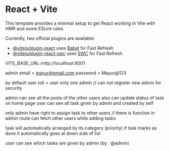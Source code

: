 # React + Vite

This template provides a minimal setup to get React working in Vite with HMR and some ESLint rules.

Currently, two official plugins are available:

- [@vitejs/plugin-react](https://github.com/vitejs/vite-plugin-react/blob/main/packages/plugin-react/README.md) uses [Babel](https://babeljs.io/) for Fast Refresh
- [@vitejs/plugin-react-swc](https://github.com/vitejs/vite-plugin-react-swc) uses [SWC](https://swc.rs/) for Fast Refresh

VITE_BASE_URL=http://localhost:8001

admin email = mayur@gmail.com
password = Mayur@123

by default user roll = user
only one admin // can not register new admin for security

admin can see all the posts of the other users also can update status of task
on home page user can see all task given by admin and created by self

only admin have right to assign task to other users // there is function in admin route can
fetch other users while adding tasks

task will automatically arranged by its category (priority)
if task marks as done it automatically goes at down side of list

user can see which tasks are given by admin (by : @admin)
